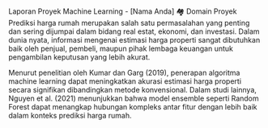 Laporan Proyek Machine Learning - [Nama Anda]
🏘️ Domain Proyek
Prediksi harga rumah merupakan salah satu permasalahan yang penting dan sering dijumpai dalam bidang real estat, ekonomi, dan investasi. Dalam dunia nyata, informasi mengenai estimasi harga properti sangat dibutuhkan baik oleh penjual, pembeli, maupun pihak lembaga keuangan untuk pengambilan keputusan yang lebih akurat.

Menurut penelitian oleh Kumar dan Garg (2019), penerapan algoritma machine learning dapat meningkatkan akurasi estimasi harga properti secara signifikan dibandingkan metode konvensional. Dalam studi lainnya, Nguyen et al. (2021) menunjukkan bahwa model ensemble seperti Random Forest dapat menangkap hubungan kompleks antar fitur dengan lebih baik dalam konteks prediksi harga rumah.

